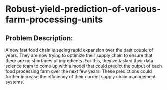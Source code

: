 # Robust-yield-prediction-of-various-farm-processing-units
## Problem Description:
A new fast food chain is seeing rapid expansion over the past couple of years. They are now trying to optimize their supply chain to ensure that there are no shortages of ingredients. For this, they’ve tasked their data science team to come up with a model that could predict the output of each food processing farm over the next few years. These predictions could further increase the efficiency of their current supply chain management systems.


